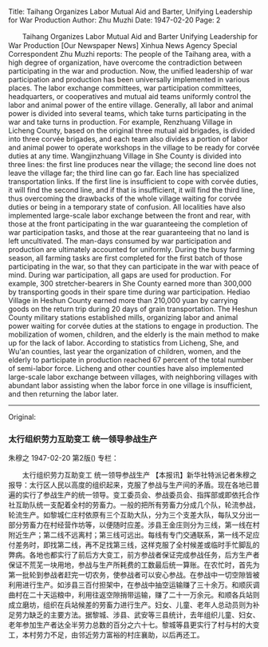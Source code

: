 Title: Taihang Organizes Labor Mutual Aid and Barter, Unifying Leadership for War Production
Author: Zhu Muzhi
Date: 1947-02-20
Page: 2

　　Taihang Organizes Labor Mutual Aid and Barter
    Unifying Leadership for War Production
    [Our Newspaper News] Xinhua News Agency Special Correspondent Zhu Muzhi reports: The people of the Taihang area, with a high degree of organization, have overcome the contradiction between participating in the war and production. Now, the unified leadership of war participation and production has been universally implemented in various places. The labor exchange committees, war participation committees, headquarters, or cooperatives and mutual aid teams uniformly control the labor and animal power of the entire village. Generally, all labor and animal power is divided into several teams, which take turns participating in the war and take turns in production. For example, Renzhuang Village in Licheng County, based on the original three mutual aid brigades, is divided into three corvée brigades, and each team also divides a portion of labor and animal power to operate workshops in the village to be ready for corvée duties at any time. Wangjinzhuang Village in She County is divided into three lines: the first line produces near the village; the second line does not leave the village far; the third line can go far. Each line has specialized transportation links. If the first line is insufficient to cope with corvée duties, it will find the second line, and if that is insufficient, it will find the third line, thus overcoming the drawbacks of the whole village waiting for corvée duties or being in a temporary state of confusion. All localities have also implemented large-scale labor exchange between the front and rear, with those at the front participating in the war guaranteeing the completion of war participation tasks, and those at the rear guaranteeing that no land is left uncultivated. The man-days consumed by war participation and production are ultimately accounted for uniformly. During the busy farming season, all farming tasks are first completed for the first batch of those participating in the war, so that they can participate in the war with peace of mind. During war participation, all gaps are used for production. For example, 300 stretcher-bearers in She County earned more than 300,000 by transporting goods in their spare time during war participation. Hediao Village in Heshun County earned more than 210,000 yuan by carrying goods on the return trip during 20 days of grain transportation. The Heshun County military stations established mills, organizing labor and animal power waiting for corvée duties at the stations to engage in production. The mobilization of women, children, and the elderly is the main method to make up for the lack of labor. According to statistics from Licheng, She, and Wu'an counties, last year the organization of children, women, and the elderly to participate in production reached 67 percent of the total number of semi-labor force. Licheng and other counties have also implemented large-scale labor exchange between villages, with neighboring villages with abundant labor assisting when the labor force in one village is insufficient, and then returning the labor later.



<hr /> 

Original: 


### 太行组织劳力互助变工  统一领导参战生产
朱穆之
1947-02-20
第2版()
专栏：

　　太行组织劳力互助变工
    统一领导参战生产
    【本报讯】新华社特派记者朱穆之报导：太行区人民以高度的组织起来，克服了参战与生产间的矛盾。现在各地已普遍的实行了参战生产的统一领导。变工委员会、参战委员会、指挥部或即依托合作社互助队统一支配着全村的劳畜力。一般的把所有劳畜力分成几个队，轮流参战，轮流生产。如黎城仁庄村依原有三个互助大队，分为三个支差大队，每队又分出一部分劳畜力在村经营作坊等，以便随时应差。涉县王金庄则分为三线，第一线在村附近生产；第二线不远离村；第三线可远出。每线有专门交通联系，第一线不足应付差务时，即找第二线，再不足找第三线，这样克服了全村候差或临时手忙脚乱的弊病。各地也都实行了前后方大变工，前方参战者保证完成参战任务，后方生产者保证不荒芜一块用地，参战与生产所耗费的工数最后统一算账。在农忙时，首先为第一批轮到参战者赶完一切农务，使参战者可以安心参战。在参战中一切空隙皆被利用进行生产。如涉县三百付担架中，在参战中抽空运输赚了三十余万。和顺灰调曲村在二十天运粮中，利用往返空隙捎带运输，赚了二十一万余元。和顺各兵站则成立磨坊，组织在兵站候差的劳畜力进行生产。妇女、儿童、老年人总动员则为补足劳力缺乏的主要方法。据黎城、涉县、武安等三县统计，去年组织儿童、妇女、老年参加生产者达全半劳力总数的百分之六十七。黎城等县更实行了村与村的大变工，本村劳力不足，由邻近劳力富裕的村庄襄助，以后再还工。
